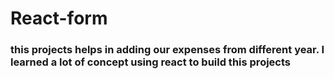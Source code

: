 # React-form
### this projects helps in adding our expenses from different year. I learned a lot of concept using react to build this projects
